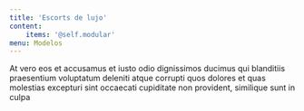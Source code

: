 ```yaml
---
title: 'Escorts de lujo'
content:
    items: '@self.modular'
menu: Modelos
---
```


At vero eos et accusamus et iusto odio dignissimos ducimus qui blanditiis praesentium voluptatum deleniti atque corrupti quos dolores et quas molestias excepturi sint occaecati cupiditate non provident, similique sunt in culpa